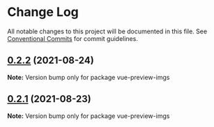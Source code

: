 # Change Log

All notable changes to this project will be documented in this file.
See [Conventional Commits](https://conventionalcommits.org) for commit guidelines.

## [0.2.2](https://github.com/hzpeng57/vue-preview-imgs/compare/v0.2.1...v0.2.2) (2021-08-24)

**Note:** Version bump only for package vue-preview-imgs





## [0.2.1](https://github.com/hzpeng57/vue-preview-imgs/compare/v0.2.0...v0.2.1) (2021-08-23)

**Note:** Version bump only for package vue-preview-imgs
